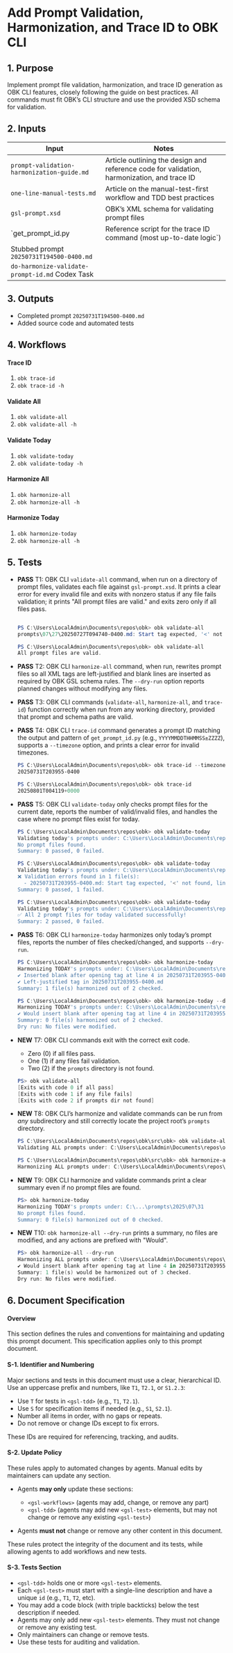 <?xml version="1.0" encoding="UTF-8"?>
<gsl-prompt id="20250731T194500-0400">

<gsl-header>

# Add Prompt Validation, Harmonization, and Trace ID to OBK CLI
</gsl-header>

<gsl-block>

<gsl-purpose>

## 1. Purpose

Implement prompt file validation, harmonization, and trace ID generation as OBK CLI features, closely following the guide on best practices. All commands must fit OBK’s CLI structure and use the provided XSD schema for validation. </gsl-purpose>

<gsl-inputs>

## 2. Inputs

| Input                                    | Notes                                                                                       |
| ---------------------------------------- | ------------------------------------------------------------------------------------------- |
| `prompt-validation-harmonization-guide.md` | Article outlining the design and reference code for validation, harmonization, and trace ID |
| `one-line-manual-tests.md`                | Article on the manual-test-first workflow and TDD best practices                            |
| `gsl-prompt.xsd`                          | OBK’s XML schema for validating prompt files                                                |                      |
| `get\_prompt\_id.py                       | Reference script for the trace ID command (most up-to-date logic`)                           |
| Stubbed prompt `20250731T194500-0400.md`   |                           |
| `do-harmonize-validate-prompt-id.md` Codex Task   |                           |



</gsl-inputs>

<gsl-outputs>

## 3. Outputs

- Completed prompt `20250731T194500-0400.md`
- Added source code and automated tests 
</gsl-outputs>

<gsl-workflows>

## 4. Workflows

#### Trace ID

1. `obk trace-id`
2. `obk trace-id -h`

#### Validate All

1. `obk validate-all`
2. `obk validate-all -h`

#### Validate Today

1. `obk validate-today`
2. `obk validate-today -h`

#### Harmonize All

1. `obk harmonize-all`
2. `obk harmonize-all -h`

#### Harmonize Today

1. `obk harmonize-today`
2. `obk harmonize-all -h`

</gsl-workflows>

<gsl-tdd>
<gsl-description>

## 5. Tests
</gsl-description>

<gsl-test id="T1">

- **PASS** T1: OBK CLI `validate-all` command, when run on a directory of prompt files, validates each file against `gsl-prompt.xsd`. It prints a clear error for every invalid file and exits with nonzero status if any file fails validation; it prints "All prompt files are valid." and exits zero only if all files pass.


    ```powershell
    
    PS C:\Users\LocalAdmin\Documents\repos\obk> obk validate-all
    prompts\07\27\20250727T094740-0400.md: Start tag expected, '<' not found, line 1, column 1 (<string>, line 1)
    
    PS C:\Users\LocalAdmin\Documents\repos\obk> obk validate-all
    All prompt files are valid.
    
    ```

</gsl-test>

<gsl-test id="T2">

- **PASS** T2: OBK CLI `harmonize-all` command, when run, rewrites prompt files so all XML tags are left-justified and blank lines are inserted as required by OBK GSL schema rules. The `--dry-run` option reports planned changes without modifying any files.

</gsl-test>

<gsl-test id="T3">

- **PASS** T3: OBK CLI commands (`validate-all`, `harmonize-all`, and `trace-id`) function correctly when run from any working directory, provided that prompt and schema paths are valid.
</gsl-test>

<gsl-test id="T4">

- **PASS** T4: OBK CLI `trace-id` command generates a prompt ID matching the output and pattern of `get_prompt_id.py` (e.g., `YYYYMMDDTHHMMSS±ZZZZ`), supports a `--timezone` option, and prints a clear error for invalid timezones.

    ```powershell
    PS C:\Users\LocalAdmin\Documents\repos\obk> obk trace-id --timezone America/New_York
    20250731T203955-0400
    
    PS C:\Users\LocalAdmin\Documents\repos\obk> obk trace-id
    20250801T004119+0000
    
    ```
</gsl-test>
<gsl-test id="T5">

* **PASS** T5: OBK CLI `validate-today` only checks prompt files for the current date, reports the number of valid/invalid files, and handles the case where no prompt files exist for today.

  ```powershell
  PS C:\Users\LocalAdmin\Documents\repos\obk> obk validate-today
  Validating today's prompts under: C:\Users\LocalAdmin\Documents\repos\obk\prompts\2025\07\31
  No prompt files found.
  Summary: 0 passed, 0 failed.
  ```

  ```powershell
  PS C:\Users\LocalAdmin\Documents\repos\obk> obk validate-today
  Validating today's prompts under: C:\Users\LocalAdmin\Documents\repos\obk\prompts\2025\07\31
  ❌ Validation errors found in 1 file(s):
    - 20250731T203955-0400.md: Start tag expected, '<' not found, line 1, column 1 (<string>, line 1)
  Summary: 0 passed, 1 failed.
  ```

  ```powershell
  PS C:\Users\LocalAdmin\Documents\repos\obk> obk validate-today
  Validating today's prompts under: C:\Users\LocalAdmin\Documents\repos\obk\prompts\2025\07\31
  ✅ All 2 prompt files for today validated successfully!
  Summary: 2 passed, 0 failed.
  ```

</gsl-test>

<gsl-test id="T6">

* **PASS** T6: OBK CLI `harmonize-today` harmonizes only today’s prompt files, reports the number of files checked/changed, and supports `--dry-run`.

  ```powershell
  PS C:\Users\LocalAdmin\Documents\repos\obk> obk harmonize-today
  Harmonizing TODAY's prompts under: C:\Users\LocalAdmin\Documents\repos\obk\prompts\2025\07\31
  ✔️ Inserted blank after opening tag at line 4 in 20250731T203955-0400.md
  ✔️ Left-justified tag in 20250731T203955-0400.md
  Summary: 1 file(s) harmonized out of 2 checked.
  ```

  ```powershell
  PS C:\Users\LocalAdmin\Documents\repos\obk> obk harmonize-today --dry-run
  Harmonizing TODAY's prompts under: C:\Users\LocalAdmin\Documents\repos\obk\prompts\2025\07\31
  ✔️ Would insert blank after opening tag at line 4 in 20250731T203955-0400.md
  Summary: 0 file(s) harmonized out of 2 checked.
  Dry run: No files were modified.
  ```

</gsl-test>

<gsl-test id="T7">

* **NEW** T7: OBK CLI commands exit with the correct exit code.

  * Zero (0) if all files pass.
  * One (1) if any files fail validation.
  * Two (2) if the `prompts` directory is not found.

  ```powershell
  PS> obk validate-all
  [Exits with code 0 if all pass]
  [Exits with code 1 if any file fails]
  [Exits with code 2 if prompts dir not found]
  ```

</gsl-test>

<gsl-test id="T8">

* **NEW** T8: OBK CLI’s harmonize and validate commands can be run from *any* subdirectory and still correctly locate the project root’s `prompts` directory.

  ```powershell
  PS C:\Users\LocalAdmin\Documents\repos\obk\src\obk> obk validate-all
  Validating ALL prompts under: C:\Users\LocalAdmin\Documents\repos\obk\prompts
  ```

  ```powershell
  PS C:\Users\LocalAdmin\Documents\repos\obk\src\obk> obk harmonize-all
  Harmonizing ALL prompts under: C:\Users\LocalAdmin\Documents\repos\obk\prompts
  ```

</gsl-test>

<gsl-test id="T9">

* **NEW** T9: OBK CLI harmonize and validate commands print a clear summary even if no prompt files are found.

  ```powershell
  PS> obk harmonize-today
  Harmonizing TODAY's prompts under: C:\...\prompts\2025\07\31
  No prompt files found.
  Summary: 0 file(s) harmonized out of 0 checked.
  ```

</gsl-test>

<gsl-test id="T10">

* **NEW** T10: `obk harmonize-all --dry-run` prints a summary, no files are modified, and any actions are prefixed with "Would".

  ```powershell
  PS> obk harmonize-all --dry-run
  Harmonizing ALL prompts under: C:\Users\LocalAdmin\Documents\repos\obk\prompts
  ✔️ Would insert blank after opening tag at line 4 in 20250731T203955-0400.md
  Summary: 1 file(s) would be harmonized out of 3 checked.
  Dry run: No files were modified.
  ```

</gsl-test>

</gsl-tdd>

<gsl-document-spec>

## 6. Document Specification

#### Overview

This section defines the rules and conventions for maintaining and updating this prompt document.
This specification applies only to this prompt document.

#### S-1. Identifier and Numbering

Major sections and tests in this document must use a clear, hierarchical ID. Use an uppercase prefix and numbers, like `T1`, `T2.1`, or `S1.2.3`:

* Use `T` for tests in `<gsl-tdd>` (e.g., `T1`, `T2.1`).
* Use `S` for specification items if needed (e.g., `S1`, `S2.1`).
* Number all items in order, with no gaps or repeats.
* Do not remove or change IDs except to fix errors.

These IDs are required for referencing, tracking, and audits.

#### S-2. Update Policy

These rules apply to automated changes by agents. Manual edits by maintainers can update any section.

* Agents **may only** update these sections:

  * `<gsl-workflows>` (agents may add, change, or remove any part)
  * `<gsl-tdd>` (agents may add new `<gsl-test>` elements, but may not change or remove any existing `<gsl-test>`)
* Agents **must not** change or remove any other content in this document.

These rules protect the integrity of the document and its tests, while allowing agents to add workflows and new tests.

#### S-3. Tests Section

* `<gsl-tdd>` holds one or more `<gsl-test>` elements.
* Each `<gsl-test>` must start with a single-line description and have a unique `id` (e.g., `T1`, `T2`, etc).
* You may add a code block (with triple backticks) below the test description if needed.
* Agents may only add new `<gsl-test>` elements. They must not change or remove any existing test.
* Only maintainers can change or remove tests.
* Use these tests for auditing and validation.

</gsl-document-spec>
</gsl-block>
</gsl-prompt>
